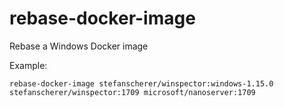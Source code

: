 # rebase-docker-image
Rebase a Windows Docker image


Example:

```
rebase-docker-image stefanscherer/winspector:windows-1.15.0 stefanscherer/winspector:1709 microsoft/nanoserver:1709
```
